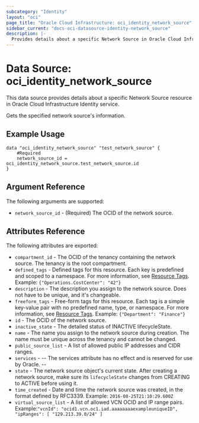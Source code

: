 ```yaml
---
subcategory: "Identity"
layout: "oci"
page_title: "Oracle Cloud Infrastructure: oci_identity_network_source"
sidebar_current: "docs-oci-datasource-identity-network_source"
description: |-
  Provides details about a specific Network Source in Oracle Cloud Infrastructure Identity service
---
```


# Data Source: oci_identity_network_source
This data source provides details about a specific Network Source resource in Oracle Cloud Infrastructure Identity service.

Gets the specified network source's information.


## Example Usage

```hcl
data "oci_identity_network_source" "test_network_source" {
	#Required
	network_source_id = oci_identity_network_source.test_network_source.id
}
```

## Argument Reference

The following arguments are supported:

* `network_source_id` - (Required) The OCID of the network source.


## Attributes Reference

The following attributes are exported:

* `compartment_id` - The OCID of the tenancy containing the network source. The tenancy is the root compartment.
* `defined_tags` - Defined tags for this resource. Each key is predefined and scoped to a namespace. For more information, see [Resource Tags](https://docs.cloud.oracle.com/iaas/Content/General/Concepts/resourcetags.htm). Example: `{"Operations.CostCenter": "42"}` 
* `description` - The description you assign to the network source. Does not have to be unique, and it's changeable.
* `freeform_tags` - Free-form tags for this resource. Each tag is a simple key-value pair with no predefined name, type, or namespace. For more information, see [Resource Tags](https://docs.cloud.oracle.com/iaas/Content/General/Concepts/resourcetags.htm). Example: `{"Department": "Finance"}` 
* `id` - The OCID of the network source.
* `inactive_state` - The detailed status of INACTIVE lifecycleState.
* `name` - The name you assign to the network source during creation. The name must be unique across the tenancy and cannot be changed. 
* `public_source_list` - A list of allowed public IP addresses and CIDR ranges. 
* `services` - -- The services attribute has no effect and is reserved for use by Oracle. --  
* `state` - The network source object's current state. After creating a network source, make sure its `lifecycleState` changes from CREATING to ACTIVE before using it. 
* `time_created` - Date and time the network source was created, in the format defined by RFC3339.  Example: `2016-08-25T21:10:29.600Z` 
* `virtual_source_list` - A list of allowed VCN OCID and IP range pairs. Example:`"vcnId": "ocid1.vcn.oc1.iad.aaaaaaaaexampleuniqueID", "ipRanges": [ "129.213.39.0/24" ]` 

